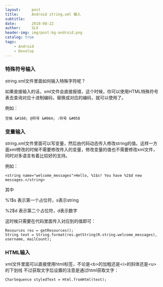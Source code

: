```yaml
---
layout:     post
title:      Android string.xml 输入
subtitle:   
date:       2018-08-22
author:     SLX 
header-img: img/post-bg-android.png
catalog: true
tags:
    - Android
    - Develop
---
```


### 特殊符号输入

string.xml文件里面如何输入特殊字符呢？

如果直接输入的话，xml文件会直接报错，这个时候，你可以使用HTML特殊符号表去查询对应十进制编码，替换成对应的编码，就可以使用了。

例如：

```
空格 &#160; @符号 &#064; :符号 &#058
```

### 变量输入

string.xml文件里面可以写变量，然后由代码动态传入修改string的值。这样一方面xml修改的时候不需要修改传入的变量，修改变量的值也不需要修改xml文件，同时对多语言有着比较好的支持。

例如：
```
<string name="welcome_messages">Hello, %1$s! You have %2$d new messages.</string>
```
其中

%1$s 表示第一个占位符，s表示string

%2$d 表示第二个占位符，d表示数字

这时候只需要在代码里面传入对应到的值即可：
```
Resources res = getResources();
String text = String.format(res.getString(R.string.welcome_messages), username, mailCount);
```

### HTML输入

xml文件里面可以直接使用html标签，不论是\<b>的加粗还是\<i>的斜体还是\<u>的下划线
不过获取文字后设置的注意是通过html获取文字：
```
CharSequence styledText = Html.fromHtml(text);
```





